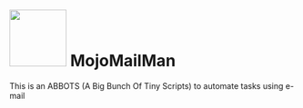 <img src="https://github.com/mojolab/mojomailman/blob/master/images/mojomailmanlogo.png" height="100" width="100"> MojoMailMan
==============

This is an ABBOTS (A Big Bunch Of Tiny Scripts) to automate tasks using e-mail
